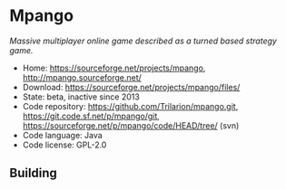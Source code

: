 # Mpango

_Massive multiplayer online game described as a turned based strategy game._

- Home: https://sourceforge.net/projects/mpango, http://mpango.sourceforge.net/
- Download: https://sourceforge.net/projects/mpango/files/
- State: beta, inactive since 2013
- Code repository: https://github.com/Trilarion/mpango.git, https://git.code.sf.net/p/mpango/git, https://sourceforge.net/p/mpango/code/HEAD/tree/ (svn)
- Code language: Java
- Code license: GPL-2.0

## Building

